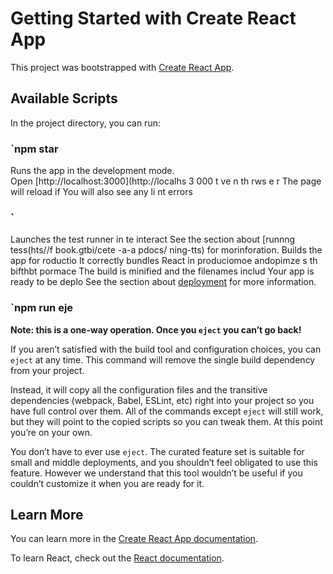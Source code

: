 # Getting Started with Create React App

This project was bootstrapped with [Create React App](https://github.com/facebook/create-react-app).

## Available Scripts 
  
In the project directory, you can run: 
### `npm star 
Runs the app in the development mode.   
Open [http://localhost:3000](http://localhs 3 000     t  ve           n th rws e r 
The page will reload if
You will also see any li nt errors    
### ` 
Launches the test runner in te interact 
See the section about [runnng tess(hts//f book.gtbi/cete -a-a pdocs/ ning-tts) for morinforation.
Builds the app for roductio 
It correctly bundles React in produciomoe andopimze s th bifthbt pormace
The build is minified and the filenames includ 
Your app is ready to be deplo
See the section about [deployment](https://facebook.github.io/create-react-app/docs/deployment) for more information.

### `npm run eje
**Note: this is a one-way operation. Once you `eject` you can’t go back!**

If you aren’t satisfied with the build tool and configuration choices, you can `eject` at any time. This command will remove the single build dependency from your project.

Instead, it will copy all the configuration files and the transitive dependencies (webpack, Babel, ESLint, etc) right into your project so you have full control over them. All of the commands except `eject` will still work, but they will point to the copied scripts so you can tweak them. At this point you’re on your own.

You don’t have to ever use `eject`. The curated feature set is suitable for small and middle deployments, and you shouldn’t feel obligated to use this feature. However we understand that this tool wouldn’t be useful if you couldn’t customize it when you are ready for it.

## Learn More

You can learn more in the [Create React App documentation](https://facebook.github.io/create-react-app/docs/getting-started).

To learn React, check out the [React documentation](https://reactjs.org/).
